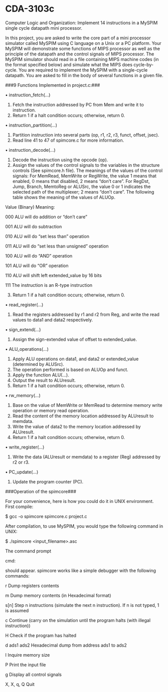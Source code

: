 # CDA-3103c
Computer Logic and Organization: Implement 14 instructions in a MySPIM single cycle datapath mini processor. 


In this project, you are asked to write the core part of a mini processor simulator called MySPIM using C language on a Unix or a PC platform. Your MySPIM will demonstrate some functions of MIPS processor as well as the principle of the datapath and the control signals of MIPS processor. The MySPIM simulator should read in a file containing MIPS machine codes (in the format specified below) and simulate what the MIPS does cycle-by-cycle. You are required to implement the MySPIM with a single-cycle datapath. You are asked to fill in the body of several functions in a given file.



###9 Functions Implemented in project.c:###


•	instruction_fetch(…)
1.	Fetch the instruction addressed by PC from Mem and write it to instruction.
2.	Return 1 if a halt condition occurs; otherwise, return 0.


•	instruction_partition(…)
1.	Partition instruction into several parts (op, r1, r2, r3, funct, offset, jsec).
2.	Read line 41 to 47 of spimcore.c for more information.



•	instruction_decode(…)
1.	Decode the instruction using the opcode (op).
2.	Assign the values of the control signals to the variables in the structure controls (See spimcore.h file).
The meanings of the values of the control signals:
For MemRead, MemWrite or RegWrite, the value 1 means that enabled, 0 means that disabled, 2 means “don’t care”.
For RegDst, Jump, Branch, MemtoReg or ALUSrc, the value 0 or 1 indicates the selected path of the multiplexer; 2 means “don’t care”.
The following table shows the meaning of the values of ALUOp.



Value (Binary)	Meaning:


000	ALU will do addition or “don’t care”


001	ALU will do subtraction


010	ALU will do “set less than” operation


011	ALU will do “set less than unsigned” operation


100	ALU will do “AND” operation


101	ALU will do “OR” operation


110	ALU will shift left extended_value by 16 bits


111	The instruction is an R-type instruction

3.	Return 1 if a halt condition occurs; otherwise, return 0.




•	read_register(…)
1.	Read the registers addressed by r1 and r2 from Reg, and write the read values to data1 and data2 respectively.





•	sign_extend(…)
1.	Assign the sign-extended value of offset to extended_value.





•	ALU_operations(…)
1.	Apply ALU operations on data1, and data2 or extended_value (determined by ALUSrc).
2.	The operation performed is based on ALUOp and funct.
3.	Apply the function ALU(…).
4.	Output the result to ALUresult.
5.	Return 1 if a halt condition occurs; otherwise, return 0.





•	rw_memory(…)
1.	Base on the value of MemWrite or MemRead to determine memory write operation or memory read operation.
2.	Read the content of the memory location addressed by ALUresult to memdata.
3.	Write the value of data2 to the memory location addressed by ALUresult.
4.	Return 1 if a halt condition occurs; otherwise, return 0.




•	write_register(…)
1.	Write the data (ALUresult or memdata) to a register (Reg) addressed by r2 or r3.




•	PC_update(…)
1.	Update the program counter (PC).






###Operation of the spimcore###

For your convenience, here is how you could do it in UNIX environment. First compile:

$ gcc -o spimcore spimcore.c project.c

After compilation, to use MySPIM, you would type the following command in UNIX:

$ ./spimcore <input_filename>.asc

The command prompt

cmd:

should appear. spimcore works like a simple debugger with the following commands:



r	Dump registers contents


m	Dump memory contents (in Hexadecimal format)


s[n]	Step n instructions (simulate the next n instruction). If n is not typed, 1 is assumed


c	Continue (carry on the simulation until the program halts (with illegal instruction))


H	Check if the program has halted


d	ads1 ads2 Hexadecimal dump from address ads1 to ads2


I	Inquire memory size


P	Print the input file


g	Display all control signals


X, X, q, Q	Quit
















